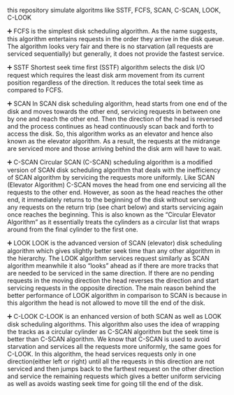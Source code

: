 this repository simulate algoritms like SSTF, FCFS, SCAN, C-SCAN, LOOK, C-LOOK

:heavy_plus_sign:  FCFS is the simplest disk scheduling algorithm. As the name suggests, this algorithm entertains requests in the order they arrive in the disk queue. The algorithm looks very fair and there is no starvation (all requests are serviced sequentially) but generally, it does not provide the fastest service.

:heavy_plus_sign:  SSTF Shortest seek time first (SSTF) algorithm selects the disk I/O request which requires the least disk arm movement from its current position regardless of the direction. It reduces the total seek time as compared to FCFS.

:heavy_plus_sign:  SCAN In SCAN disk scheduling algorithm, head starts from one end of the disk and moves towards the other end, servicing requests in between one by one and reach the other end. Then the direction of the head is reversed and the process continues as head continuously scan back and forth to access the disk. So, this algorithm works as an elevator and hence also known as the elevator algorithm. As a result, the requests at the midrange are serviced more and those arriving behind the disk arm will have to wait.

:heavy_plus_sign:  C-SCAN Circular SCAN (C-SCAN) scheduling algorithm is a modified version of SCAN disk scheduling algorithm that deals with the inefficiency of SCAN algorithm by servicing the requests more uniformly. Like SCAN (Elevator Algorithm) C-SCAN moves the head from one end servicing all the requests to the other end. However, as soon as the head reaches the other end, it immediately returns to the beginning of the disk without servicing any requests on the return trip (see chart below) and starts servicing again once reaches the beginning. This is also known as the “Circular Elevator Algorithm” as it essentially treats the cylinders as a circular list that wraps around from the final cylinder to the first one.

:heavy_plus_sign:  LOOK LOOK is the advanced version of SCAN (elevator) disk scheduling algorithm which gives slightly better seek time than any other algorithm in the hierarchy. The LOOK algorithm services request similarly as SCAN algorithm meanwhile it also “looks” ahead as if there are more tracks that are needed to be serviced in the same direction. If there are no pending requests in the moving direction the head reverses the direction and start servicing requests in the opposite direction.
The main reason behind the better performance of LOOK algorithm in comparison to SCAN is because in this algorithm the head is not allowed to move till the end of the disk.

:heavy_plus_sign:  C-LOOK C-LOOK is an enhanced version of both SCAN as well as LOOK disk scheduling algorithms. This algorithm also uses the idea of wrapping the tracks as a circular cylinder as C-SCAN algorithm but the seek time is better than C-SCAN algorithm. We know that C-SCAN is used to avoid starvation and services all the requests more uniformly, the same goes for C-LOOK. In this algorithm, the head services requests only in one direction(either left or right) until all the requests in this direction are not serviced and then jumps back to the farthest request on the other direction and service the remaining requests which gives a better uniform servicing as well as avoids wasting seek time for going till the end of the disk.
